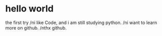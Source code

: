 # hello world
the first try
/ni like Code, and i am still studying python.
/ni want to learn more on github.
/nthx github.

